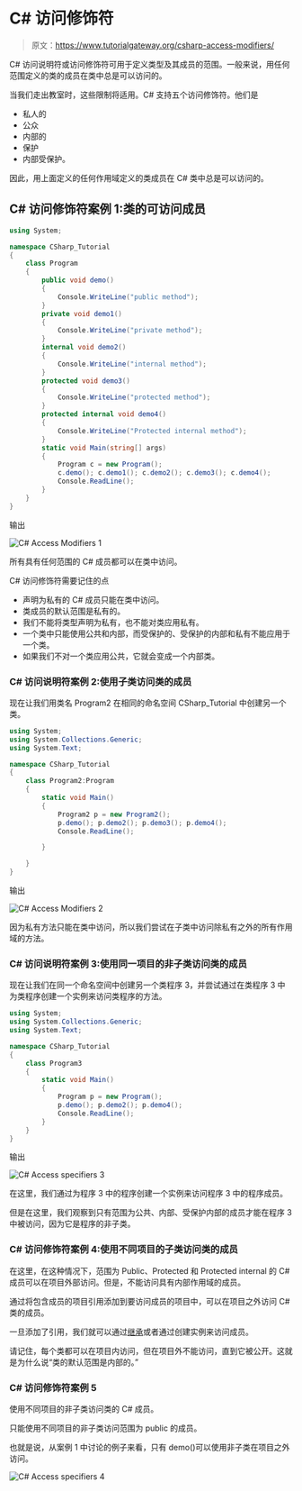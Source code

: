 # C# 访问修饰符

> 原文：<https://www.tutorialgateway.org/csharp-access-modifiers/>

C# 访问说明符或访问修饰符可用于定义类型及其成员的范围。一般来说，用任何范围定义的类的成员在类中总是可以访问的。

当我们走出教室时，这些限制将适用。C# 支持五个访问修饰符。他们是

*   私人的
*   公众
*   内部的
*   保护
*   内部受保护。

因此，用上面定义的任何作用域定义的类成员在 C# 类中总是可以访问的。

## C# 访问修饰符案例 1:类的可访问成员

```cs
using System;

namespace CSharp_Tutorial
{
    class Program
    {
        public void demo()
        {
            Console.WriteLine("public method");
        }
        private void demo1()
        {
            Console.WriteLine("private method");
        }
        internal void demo2()
        {
            Console.WriteLine("internal method");
        }
        protected void demo3()
        {
            Console.WriteLine("protected method");
        }
        protected internal void demo4()
        {
            Console.WriteLine("Protected internal method");
        }
        static void Main(string[] args)
        {
            Program c = new Program();
            c.demo(); c.demo1(); c.demo2(); c.demo3(); c.demo4();
            Console.ReadLine();
        }
    }
}
```

输出

![C# Access Modifiers 1](img/00ad076c3b1df6658e08f14257182eaf.png)

所有具有任何范围的 C# 成员都可以在类中访问。

C# 访问修饰符需要记住的点

*   声明为私有的 C# 成员只能在类中访问。
*   类成员的默认范围是私有的。
*   我们不能将类型声明为私有，也不能对类应用私有。
*   一个类中只能使用公共和内部，而受保护的、受保护的内部和私有不能应用于一个类。
*   如果我们不对一个类应用公共，它就会变成一个内部类。

### C# 访问说明符案例 2:使用子类访问类的成员

现在让我们用类名 Program2 在相同的命名空间 CSharp_Tutorial 中创建另一个类。

```cs
using System;
using System.Collections.Generic;
using System.Text;

namespace CSharp_Tutorial
{
    class Program2:Program
    {
        static void Main()
        {
            Program2 p = new Program2();
            p.demo(); p.demo2(); p.demo3(); p.demo4();
            Console.ReadLine();

        }

    }
}
```

输出

![C# Access Modifiers 2](img/f5f6ed166f2c7172fa3423d1431c7d99.png)

因为私有方法只能在类中访问，所以我们尝试在子类中访问除私有之外的所有作用域的方法。

### C# 访问说明符案例 3:使用同一项目的非子类访问类的成员

现在让我们在同一个命名空间中创建另一个类程序 3，并尝试通过在类程序 3 中为类程序创建一个实例来访问类程序的方法。

```cs
using System;
using System.Collections.Generic;
using System.Text;

namespace CSharp_Tutorial
{
    class Program3
    {
        static void Main()
        {
            Program p = new Program();
            p.demo(); p.demo2(); p.demo4();
            Console.ReadLine();
        }
    }
}
```

输出

![C# Access specifiers 3](img/61ef5da23036f70fd69ccb291ba7e102.png)

在这里，我们通过为程序 3 中的程序创建一个实例来访问程序 3 中的程序成员。

但是在这里，我们观察到只有范围为公共、内部、受保护内部的成员才能在程序 3 中被访问，因为它是程序的非子类。

### C# 访问修饰符案例 4:使用不同项目的子类访问类的成员

在这里，在这种情况下，范围为 Public、Protected 和 Protected internal 的 C# 成员可以在项目外部访问。但是，不能访问具有内部作用域的成员。

通过将包含成员的项目引用添加到要访问成员的项目中，可以在项目之外访问 C# 类的成员。

一旦添加了引用，我们就可以通过[继承](https://www.tutorialgateway.org/csharp-inheritance/)或者通过创建实例来访问成员。

请记住，每个类都可以在项目内访问，但在项目外不能访问，直到它被公开。这就是为什么说“类的默认范围是内部的。”

### C# 访问修饰符案例 5

使用不同项目的非子类访问类的 C# 成员。

只能使用不同项目的非子类访问范围为 public 的成员。

也就是说，从案例 1 中讨论的例子来看，只有 demo()可以使用非子类在项目之外访问。

![C# Access specifiers 4](img/05bbf5105c499ab3d7a8db2a6b88909b.png)